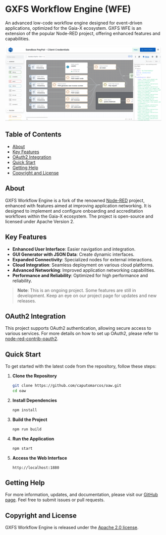 # GXFS Workflow Engine (WFE)

An advanced low-code workflow engine designed for event-driven applications, optimized for the Gaia-X ecosystem. GXFS WFE is an extension of the popular Node-RED project, offering enhanced features and capabilities.

![GXFS Workflow Engine: Low-code programming for event-driven applications](/stargate.png)

## Table of Contents

- [About](#about)
- [Key Features](#key-features)
- [OAuth2 Integration](#oauth2-integration)
- [Quick Start](#quick-start)
- [Getting Help](#getting-help)
- [Copyright and License](#copyright-and-license)

## About

GXFS Workflow Engine is a fork of the renowned [Node-RED](https://nodered.org/) project, enhanced with features aimed at improving application networking. It is designed to implement and configure onboarding and accreditation workflows within the Gaia-X ecosystem. The project is open-source and licensed under Apache Version 2.

## Key Features

- **Enhanced User Interface**: Easier navigation and integration.
- **GUI Generator with JSON Data**: Create dynamic interfaces.
- **Expanded Connectivity**: Specialized nodes for external interactions.
- **Cloud Integration**: Seamless deployment on various cloud platforms.
- **Advanced Networking**: Improved application networking capabilities.
- **Performance and Reliability**: Optimized for high performance and reliability.

> **Note**: This is an ongoing project. Some features are still in development. Keep an eye on our project page for updates and new releases.

## OAuth2 Integration

This project supports OAuth2 authentication, allowing secure access to various services. For more details on how to set up OAuth2, please refer to [node-red-contrib-oauth2](https://github.com/caputomarcos/node-red-contrib-oauth2).

## Quick Start

To get started with the latest code from the repository, follow these steps:

1. **Clone the Repository**
    ```bash
    git clone https://github.com/caputomarcos/oaw.git
    cd oaw
    ```

2. **Install Dependencies**
    ```bash
    npm install
    ```

3. **Build the Project**
    ```bash
    npm run build
    ```

4. **Run the Application**
    ```bash
    npm start
    ```

5. **Access the Web Interface**
    ```
    http://localhost:1880
    ```

## Getting Help

For more information, updates, and documentation, please visit our [GitHub page](https://github.com/caputomarcos/oaw). Feel free to submit issues or pull requests.

## Copyright and License

GXFS Workflow Engine is released under the [Apache 2.0 license](LICENSE).
